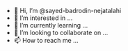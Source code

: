 - 👋 Hi, I’m @sayed-badrodin-nejatalahi
- 👀 I’m interested in ...
- 🌱 I’m currently learning ...
- 💞️ I’m looking to collaborate on ...
- 📫 How to reach me ...

<!---
sayed-badrodin-nejatalahi/sayed-badrodin-nejatalahi is a ✨ special ✨ repository because its `README.md` (this file) appears on your GitHub profile.
You can click the Preview link to take a look at your changes.
--->
